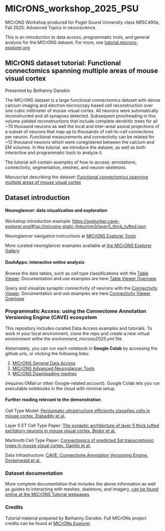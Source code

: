 # MICrONS_workshop_2025_PSU
MICrONS Workshop produced for Puget Sound University class NRSC490a, Fall 2025: Advanced Topics in neuroscience. 

This is an introduction to data access, programmatic tools, and general analysis for the MICrONS dataset. For more, see [tutorial.microns-explorer.org](https://tutorial.microns-explorer.org)


## MICrONS dataset tutorial: Functional connectomics spanning multiple areas of mouse visual cortex
Presented by Bethanny Danskin

The MICrONS dataset is a large functional connectomics dataset with dense calcium imaging and electron microscopy based cell reconstruction over one cubic millimeter of mouse visual cortex. All neurons were automatically reconstructed and all synapses detected.
Subsequent proofreading in this volume yielded reconstructions that include complete dendritic trees for all ~70 thousand neurons as well the local and inter-areal axonal projections of a subset of neurons that map up to thousands of cell-to-cell connections per neuron.
Functional measurements and connectivity can be related for ~12 thousand neurons which were coregistered between the calcium and EM volumes.
In this tutorial, we introduce the dataset, as well as both interactive and programmatic tools to analyze it.

The tutorial will contain examples of how to access: annotations, connectivity, segmentation, meshes, and neuron-skeletons.

Manuscript describing the dataset: [Functional connectomics spanning multiple areas of mouse visual cortex](https://www.nature.com/articles/s41586-025-08790-w)

## Dataset introduction

#### Neuroglancer: data visualization and exploration

Workshop introduction example: https://spelunker.cave-explorer.org/#!gs://microns-static-links/mm3/layer5_thick_tufted.json

Neuroglancer navigation instructions at [MICrONS Explorer Tools](https://www.microns-explorer.org/ngl-instructions)

More curated neuroglancer examples available at [the MICrONS Explorer Gallery](https://www.microns-explorer.org/gallery-mm3)

#### DashApps: interactive online analysis

Browse the data tables, such as cell type classifications with the [Table Viewer](https://minnie.microns-daf.com/dash/datastack/minnie65_public/apps/table_viewer/?datastack=%22minnie65_public%22). Documentation and use examples are here [Table Viewer Overivew](https://tutorial.microns-explorer.org/dash-table-viewer.html)

Query and visualize synaptic connectivity of neurons with the [Connectivity Viewer](https://minnie.microns-daf.com/dash/datastack/minnie65_public/apps/connectivity/?anno-id=%22%22&id-type=%22root_id%22&mat-version=1507&cell-type-table-dropdown=%22%22&datastack=%22minnie65_public%22). Documentation and use examples are here [Connectivity Viewer Overivew](https://tutorial.microns-explorer.org/dash-connectivity.html)



### Programmatic Access: using the Connectome Annotation Versioning Engine (CAVE) ecosystem

This repository includes curated Data Access examples and tutorials. To work in your local environment, clone the repo and create a new virtual environment withe the _environment_microns2025.yml_ file. 

Aleternately, you can run each notebook in __Google Colab__ by accessing the github urls, or clicking the following links:
1. [MICrONS General Data Access](https://colab.research.google.com/github/bpdanskin/MICrONS_workshop_2025_PSU/blob/main/code/colab_MICrONS_data_access.ipynb)
2. [MICrONS Advanced Neuroglancer Tools](https://colab.research.google.com/github/bpdanskin/MICrONS_workshop_2025_PSU/blob/main/code/MICrONS_advanced_nglui.ipynb)
3. [MICrONS Downloading meshes](https://colab.research.google.com/github/bpdanskin/MICrONS_workshop_2025_PSU/blob/main/code/MICrONS_mesh_access.ipynb)

(requires GMail or other Google-related account). Google Colab lets you run executable notebooks in the cloud with minimal setup.


#### Further reading relevant to the demonstration

Cell Type Model: [Perisomatic ultrastructure efficiently classifies cells in mouse cortex. Elabaddy et al.]([https://www.biorxiv.org/content/10.1101/2022.07.20.499976v2](https://www.nature.com/articles/s41586-024-07765-7))

Layer 5 ET Cell Type Paper: [The synaptic architecture of layer 5 thick tufted excitatory neurons in mouse visual cortex. Bodor et al.](https://www.nature.com/articles/s41586-024-07765-7)

Martinotti Cell Type Paper: [Connectomics of predicted Sst transcriptomic types in mouse visual cortex. Gamlin et al.](https://www.nature.com/articles/s41586-025-08805-6)

Data Infrastructure: [CAVE: Connectome Annotation Versioning Engine. Dorkenwald et al.](https://www.nature.com/articles/s41592-024-02426-z)

### Dataset documentation

More complete documentation that includes the above information as well as guides to interacting with meshes, skeletons, and imagery, [can be found online at the MICrONS Tutorial webpages](https://tutorial.microns-explorer.org/).

### Credits

Tutorial material prepared by Bethanny Danskin.
Full MICrONs project credits can be found at [MICrONs Explorer](https://www.microns-explorer.org).
